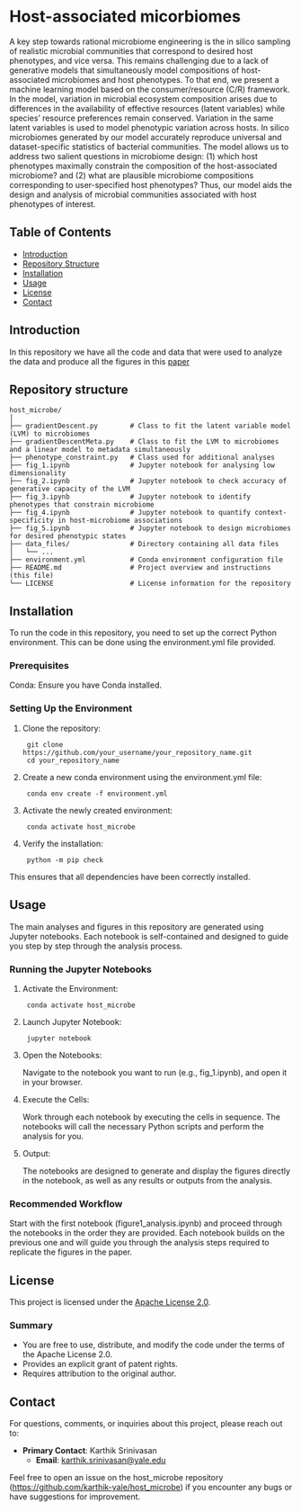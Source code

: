 # Host-associated micorbiomes

A key step towards rational microbiome engineering is the in silico sampling of realistic microbial communities that correspond to desired host phenotypes, and vice versa. This remains challenging due to a lack of generative models that simultaneously model compositions of host-associated microbiomes and host phenotypes. To that end, we present a machine learning model based on the consumer/resource (C/R) framework. In the model, variation in microbial ecosystem composition arises due to differences in the availability of effective resources (latent variables) while species’ resource preferences remain conserved. Variation in the same latent variables is used to model phenotypic variation across hosts. In silico microbiomes generated by our model accurately reproduce universal and dataset-specific statistics of bacterial communities. The model allows us to address two salient questions in microbiome design: (1) which host phenotypes maximally constrain the composition of the host-associated microbiome? and (2) what are plausible microbiome compositions corresponding to user-specified host phenotypes? Thus, our model aids the design and analysis of microbial communities associated with host phenotypes of interest.

## Table of Contents
- [Introduction](#introduction)
- [Repository Structure](#repository-structure)
- [Installation](#installation)
- [Usage](#usage)
- [License](#license)
- [Contact](#contact)

## Introduction

In this repository we have all the code and data that were used to analyze the data and produce all the figures in this [paper](https://doi.org/10.1101/2023.04.28.538625)

## Repository structure

```
host_microbe/
│
├── gradientDescent.py        # Class to fit the latent variable model (LVM) to microbiomes
├── gradientDescentMeta.py    # Class to fit the LVM to microbiomes and a linear model to metadata simultaneously
├── phenotype_constraint.py   # Class used for additional analyses
├── fig_1.ipynb               # Jupyter notebook for analysing low dimensionality
├── fig_2.ipynb               # Jupyter notebook to check accuracy of generative capacity of the LVM
├── fig_3.ipynb               # Jupyter notebook to identify phenotypes that constrain microbiome
├── fig_4.ipynb               # Jupyter notebook to quantify context-specificity in host-microbiome associations
├── fig_5.ipynb               # Jupyter notebook to design microbiomes for desired phenotypic states
├── data_files/               # Directory containing all data files
│   └── ...                   
├── environment.yml           # Conda environment configuration file
├── README.md                 # Project overview and instructions (this file)
└── LICENSE                   # License information for the repository
```

## Installation

To run the code in this repository, you need to set up the correct Python environment. This can be done using the environment.yml file provided.

### Prerequisites

Conda: Ensure you have Conda installed.

### Setting Up the Environment

1. Clone the repository:

        git clone https://github.com/your_username/your_repository_name.git
        cd your_repository_name

2. Create a new conda environment using the environment.yml file:

        conda env create -f environment.yml

3. Activate the newly created environment:

        conda activate host_microbe

4. Verify the installation:

        python -m pip check

This ensures that all dependencies have been correctly installed.

## Usage

The main analyses and figures in this repository are generated using Jupyter notebooks. Each notebook is self-contained and designed to guide you step by step through the analysis process.

### Running the Jupyter Notebooks

1. Activate the Environment:

        conda activate host_microbe

2. Launch Jupyter Notebook:

        jupyter notebook

3. Open the Notebooks:

    Navigate to the notebook you want to run (e.g., fig_1.ipynb), and open it in your browser.

4. Execute the Cells:

    Work through each notebook by executing the cells in sequence. The notebooks will call the necessary Python scripts and perform the analysis for you.

5. Output:

    The notebooks are designed to generate and display the figures directly in the notebook, as well as any results or outputs from the analysis.

### Recommended Workflow

Start with the first notebook (figure1_analysis.ipynb) and proceed through the notebooks in the order they are provided.
Each notebook builds on the previous one and will guide you through the analysis steps required to replicate the figures in the paper.


## License

This project is licensed under the [Apache License 2.0](LICENSE). 

### Summary

- You are free to use, distribute, and modify the code under the terms of the Apache License 2.0.
- Provides an explicit grant of patent rights.
- Requires attribution to the original author.

## Contact

For questions, comments, or inquiries about this project, please reach out to:

- **Primary Contact**: Karthik Srinivasan
  - **Email**: karthik.srinivasan@yale.edu

Feel free to open an issue on the host_microbe repository (https://github.com/karthik-yale/host_microbe) if you encounter any bugs or have suggestions for improvement.
